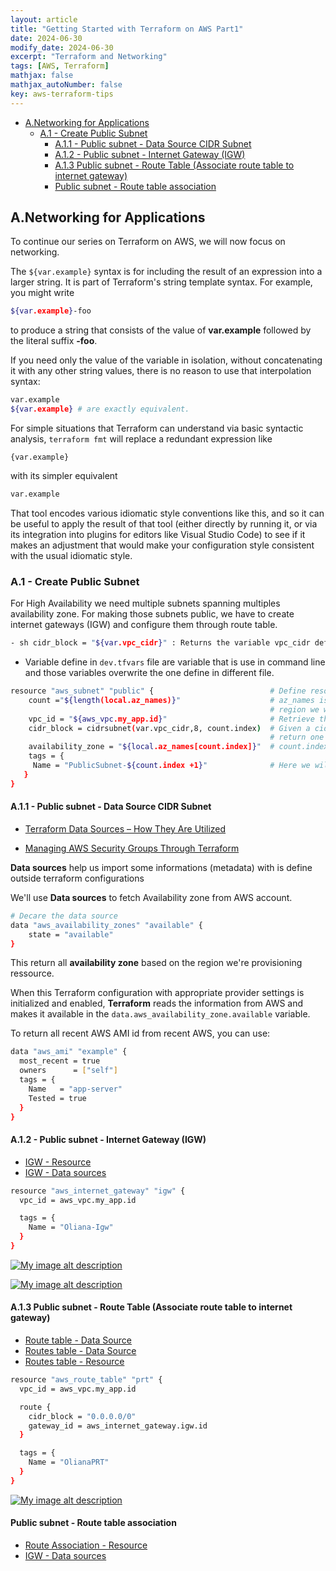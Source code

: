 ```yaml
---
layout: article
title: "Getting Started with Terraform on AWS Part1"
date: 2024-06-30
modify_date: 2024-06-30
excerpt: "Terraform and Networking"
tags: [AWS, Terraform]
mathjax: false
mathjax_autoNumber: false
key: aws-terraform-tips
---
```

- [A.Networking for Applications](#anetworking-for-applications)
  - [A.1 - Create Public Subnet](#a1---create-public-subnet)
    - [A.1.1 - Public subnet - Data Source CIDR Subnet](#a11---public-subnet---data-source-cidr-subnet)
    - [A.1.2 - Public subnet - Internet Gateway (IGW)](#a12---public-subnet---internet-gateway-igw)
    - [A.1.3  Public subnet - Route Table (Associate route table to internet gateway)](#a13--public-subnet---route-table-associate-route-table-to-internet-gateway)
    - [Public subnet - Route table association](#public-subnet---route-table-association)


## A.Networking for Applications

To continue our series on Terraform on AWS, we will now focus on networking.

The ``${var.example}`` syntax is for including the result of an expression into a larger string. It is part of Terraform's string template syntax. For example, you might write 

````bash
${var.example}-foo 
````

to produce a string that consists of the value of **var.example** followed by the literal suffix **-foo**.

If you need only the value of the variable in isolation, without concatenating it with any other string values, there is no reason to use that interpolation syntax:

````bash
var.example    
${var.example} # are exactly equivalent.
````

For simple situations that Terraform can understand via basic syntactic analysis, ``terraform fmt`` will replace a redundant expression like 

````bash$
{var.example} 
````

with its simpler equivalent

````bash
var.example
````

That tool encodes various idiomatic style conventions like this, and so
it can be useful to apply the result of that tool (either directly by running it, or via its integration into plugins for editors like Visual Studio Code) to see if it makes an adjustment that would make your configuration style consistent with the usual idiomatic style.

### A.1 - Create Public Subnet

For High Availability we need multiple subnets spanning multiples availability zone. For making those subnets public, we have to create internet gateways (IGW) and configure them through route table.

````bash
- sh cidr_block = "${var.vpc_cidr}" : Returns the variable vpc_cidr define in variables.tf file.
````

- Variable define in ``dev.tfvars`` file are variable that is use in command line and those variables overwrite the one define in different file.

````bash
resource "aws_subnet" "public" {                          # Define resource with logical type and logical name
    count ="${length(local.az_names)}"                    # az_names is the list of the names of different az in the 
                                                          # region we work in.
    vpc_id = "${aws_vpc.my_app.id}"                       # Retrieve the Id of each VPC created
    cidr_block = cidrsubnet(var.vpc_cidr,8, count.index)  # Given a cidr_block, cidrsubnet will add 8 to a mask and 
                                                          # return one by one.
    availability_zone = "${local.az_names[count.index]}"  # count.index is to pick one by one element in a list starting at 0
    tags = {
     Name = "PublicSubnet-${count.index +1}"              # Here we will have for tags PublicSubnet-1, PublicSubnet-2, etc...
   }
}

````

#### A.1.1 - Public subnet - Data Source CIDR Subnet

- [Terraform Data Sources – How They Are Utilized](https://spacelift.io/blog/terraform-data-sources-how-they-are-utilised)

- [Managing AWS Security Groups Through Terraform](https://spacelift.io/blog/terraform-security-group)

**Data sources** help us import some informations (metadata) with is define outside terraform configurations

We'll use **Data sources** to fetch Availability zone from AWS account.

````bash
# Decare the data source
data "aws_availability_zones" "available" {
    state = "available"
}
````
This return all **availability zone** based on the region we're provisioning ressource.

When this Terraform configuration with appropriate provider settings is initialized and enabled, **Terraform** reads the information from AWS and makes it available in the ``data.aws_availability_zone.available`` variable.

To return all recent AWS AMI id from recent AWS, you can use:

````bash
data "aws_ami" "example" {
  most_recent = true
  owners      = ["self"]
  tags = {
    Name   = "app-server"
    Tested = true
  }
}
````

#### A.1.2 - Public subnet - Internet Gateway (IGW)

- [IGW - Resource](https://registry.terraform.io/providers/hashicorp/aws/latest/docs/resources/internet_gateway)
- [IGW - Data sources](https://registry.terraform.io/providers/hashicorp/aws/latest/docs/data-sources/internet_gateway)
  
````bash
resource "aws_internet_gateway" "igw" {
  vpc_id = aws_vpc.my_app.id

  tags = {
    Name = "Oliana-Igw"
  }
}
````

[![My image alt description](/blog/assets/images/posts-img/terraform/12.jpg)](/blog/assets/images/posts-img/terraform/12_.jpg)


[![My image alt description](/blog/assets/images/posts-img/terraform/13.jpg)](/blog/assets/images/posts-img/terraform/13.jpg)

#### A.1.3  Public subnet - Route Table (Associate route table to internet gateway)

- [Route table - Data Source](https://registry.terraform.io/providers/hashicorp/aws/latest/docs/data-sources/route_table)
- [Routes table - Data Source](https://registry.terraform.io/providers/hashicorp/aws/latest/docs/data-sources/route_tables)
- [Routes table - Resource](https://registry.terraform.io/providers/hashicorp/aws/latest/docs/resources/route_table)

````bash
resource "aws_route_table" "prt" {
  vpc_id = aws_vpc.my_app.id

  route {
    cidr_block = "0.0.0.0/0"
    gateway_id = aws_internet_gateway.igw.id
  }

  tags = {
    Name = "OlianaPRT"
  }
}
````

[![My image alt description](/blog/assets/images/posts-img/terraform/14.jpg)](/blog/assets/images/posts-img/terraform/14.jpg)


#### Public subnet - Route table association

- [Route Association - Resource](https://registry.terraform.io/providers/hashicorp/aws/latest/docs/resources/route_table_association)
- [IGW - Data sources](https://registry.terraform.io/providers/hashicorp/aws/latest/docs/data-sources/internet_gateway)